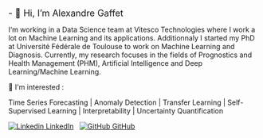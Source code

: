 <font size="4"> - 👋 Hi, I’m Alexandre Gaffet </font>


I‘m working in a Data Science team at Vitesco Technologies where I work a lot on Machine Learning and its applications. Additionnaly I started my PhD at Université Fédérale de Toulouse to work on Machine Learning and Diagnosis.
Currently, my research focuses in the fields of Prognostics and Health Management (PHM), Artificial Intelligence and Deep Learning/Machine Learning.

🚀 I'm interested :

Time Series Forecasting | Anomaly Detection | Transfer Learning | Self-Supervised Learning | Interpretability | Uncertainty Quantification

[![Linkedin](https://i.stack.imgur.com/gVE0j.png) LinkedIn](https://www.linkedin.com/in/alexandre-gaffet-829535150/)
&nbsp;
[![GitHub](https://i.stack.imgur.com/tskMh.png) GitHub](https://github.com/)
